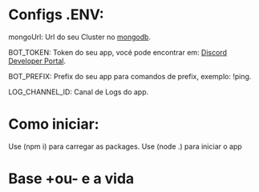 # Configs .ENV: 

 mongoUrl: Url do seu Cluster no [mongodb](https://www.mongodb.com/).

 BOT_TOKEN: Token do seu app, vocé pode encontrar em: [Discord Developer Portal](https://discord.com/developers/applications).

 BOT_PREFIX: Prefix do seu app para comandos de prefix, exemplo: !ping.

 LOG_CHANNEL_ID: Canal de Logs do app.

# Como iniciar:

 Use (npm i) para carregar as packages.
 Use (node .) para iniciar o app


 # Base +ou- e a vida